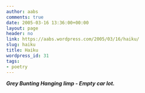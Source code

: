 ```yaml
---
author: aabs
comments: true
date: 2005-03-16 13:36:00+00:00
layout: page
header: no
link: https://aabs.wordpress.com/2005/03/16/haiku/
slug: haiku
title: Haiku
wordpress_id: 31
tags:
- poetry
---
```


**_Grey Bunting
Hanging limp -
Empty car lot._**
